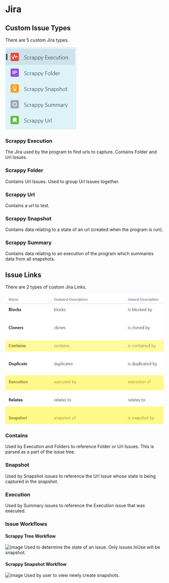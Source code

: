 # Jira 
## Custom Issue Types
There are 5 custom Jira types.

![Issue Types](images/issuetypes.png)

### Scrappy Execution
The Jira used by the program to find urls to capture. Contains Folder and Url Issues.

### Scrappy Folder
Contains Url Issues. Used to group Url Issues together.

### Scrappy Url
Contains a url to test.

### Scrappy Snapshot
Contains data relating to a state of an url (created when the program is run).

### Scrappy Summary
Contains data relating to an execution of the program which summaries data from all snapshots.

## Issue Links
There are 2 types of custom Jira Links.

![IssueLinks](images/issuelinks.png)

### Contains
Used by Execution and Folders to reference Folder or Url Issues. This is parsed as a part of the issue tree.

### Snapshot
Used by Snapshot issues to reference the Url Issue whose state is being captured in the snapshot.

### Execution
Used by Summary issues to reference the Execution issue that was executed.

### Issue Workflows

#### Scrappy Tree Workflow
![image](https://user-images.githubusercontent.com/63452934/229280993-5939bf1c-b3b6-4dd3-9ecd-afda6031d4c2.png)
Used to determine the state of an issue. Only issues InUse will be snapshot.

#### Scrappy Snapshot Workflow
![image](https://user-images.githubusercontent.com/63452934/229281057-7eae5cc2-1785-415f-9a50-d9440282ca04.png)
Used by user to view newly create snapshots.
